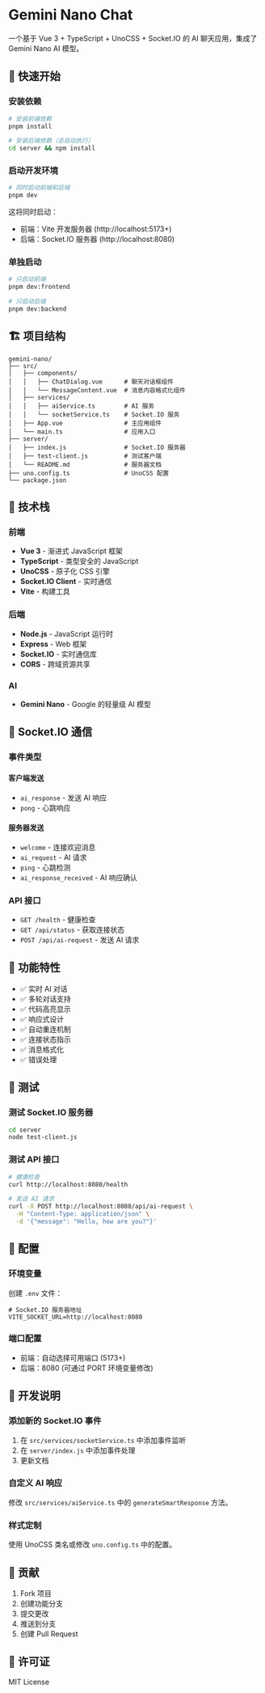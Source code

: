 # Gemini Nano Chat

一个基于 Vue 3 + TypeScript + UnoCSS + Socket.IO 的 AI 聊天应用，集成了 Gemini Nano AI 模型。

## 🚀 快速开始

### 安装依赖

```bash
# 安装前端依赖
pnpm install

# 安装后端依赖（会自动执行）
cd server && npm install
```

### 启动开发环境

```bash
# 同时启动前端和后端
pnpm dev
```

这将同时启动：
- 前端：Vite 开发服务器 (http://localhost:5173+)
- 后端：Socket.IO 服务器 (http://localhost:8080)

### 单独启动

```bash
# 只启动前端
pnpm dev:frontend

# 只启动后端
pnpm dev:backend
```

## 🏗️ 项目结构

```
gemini-nano/
├── src/
│   ├── components/
│   │   ├── ChatDialog.vue      # 聊天对话框组件
│   │   └── MessageContent.vue  # 消息内容格式化组件
│   ├── services/
│   │   ├── aiService.ts        # AI 服务
│   │   └── socketService.ts    # Socket.IO 服务
│   ├── App.vue                 # 主应用组件
│   └── main.ts                 # 应用入口
├── server/
│   ├── index.js                # Socket.IO 服务器
│   ├── test-client.js          # 测试客户端
│   └── README.md               # 服务器文档
├── uno.config.ts               # UnoCSS 配置
└── package.json
```

## 🔧 技术栈

### 前端
- **Vue 3** - 渐进式 JavaScript 框架
- **TypeScript** - 类型安全的 JavaScript
- **UnoCSS** - 原子化 CSS 引擎
- **Socket.IO Client** - 实时通信
- **Vite** - 构建工具

### 后端
- **Node.js** - JavaScript 运行时
- **Express** - Web 框架
- **Socket.IO** - 实时通信库
- **CORS** - 跨域资源共享

### AI
- **Gemini Nano** - Google 的轻量级 AI 模型

## 📡 Socket.IO 通信

### 事件类型

#### 客户端发送
- `ai_response` - 发送 AI 响应
- `pong` - 心跳响应

#### 服务器发送
- `welcome` - 连接欢迎消息
- `ai_request` - AI 请求
- `ping` - 心跳检测
- `ai_response_received` - AI 响应确认

### API 接口

- `GET /health` - 健康检查
- `GET /api/status` - 获取连接状态
- `POST /api/ai-request` - 发送 AI 请求

## 🎨 功能特性

- ✅ 实时 AI 对话
- ✅ 多轮对话支持
- ✅ 代码高亮显示
- ✅ 响应式设计
- ✅ 自动重连机制
- ✅ 连接状态指示
- ✅ 消息格式化
- ✅ 错误处理

## 🧪 测试

### 测试 Socket.IO 服务器

```bash
cd server
node test-client.js
```

### 测试 API 接口

```bash
# 健康检查
curl http://localhost:8080/health

# 发送 AI 请求
curl -X POST http://localhost:8080/api/ai-request \
  -H "Content-Type: application/json" \
  -d '{"message": "Hello, how are you?"}'
```

## 🔧 配置

### 环境变量

创建 `.env` 文件：

```env
# Socket.IO 服务器地址
VITE_SOCKET_URL=http://localhost:8080

```

### 端口配置

- 前端：自动选择可用端口 (5173+)
- 后端：8080 (可通过 PORT 环境变量修改)

## 📝 开发说明

### 添加新的 Socket.IO 事件

1. 在 `src/services/socketService.ts` 中添加事件监听
2. 在 `server/index.js` 中添加事件处理
3. 更新文档

### 自定义 AI 响应

修改 `src/services/aiService.ts` 中的 `generateSmartResponse` 方法。

### 样式定制

使用 UnoCSS 类名或修改 `uno.config.ts` 中的配置。

## 🤝 贡献

1. Fork 项目
2. 创建功能分支
3. 提交更改
4. 推送到分支
5. 创建 Pull Request

## 📄 许可证

MIT License


